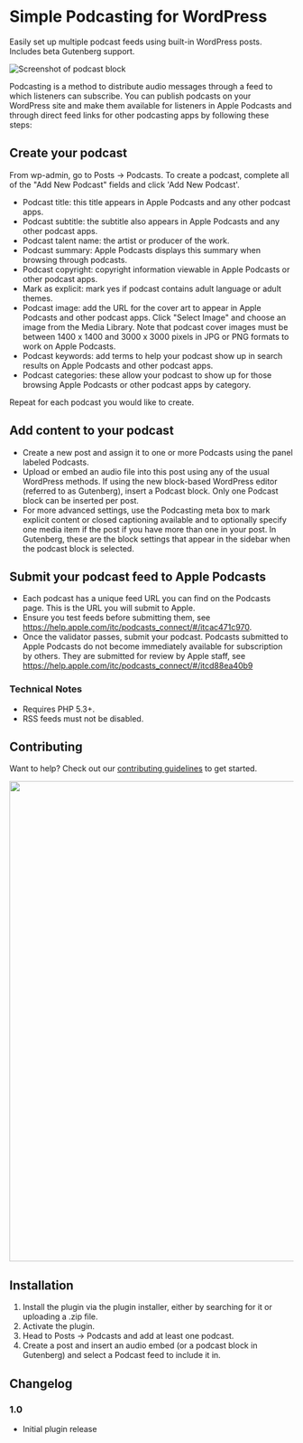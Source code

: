 # Simple Podcasting for WordPress

Easily set up multiple podcast feeds using built-in WordPress posts. Includes beta Gutenberg support.

![Screenshot of podcast block](assets/screenshot-1.png "Example of a podcast block in the new editor")

Podcasting is a method to distribute audio messages through a feed to which listeners can subscribe. You can publish podcasts on your WordPress site and make them available for listeners in Apple Podcasts and through direct feed links for other podcasting apps by following these steps:

## Create your podcast

From wp-admin, go to Posts → Podcasts.
To create a podcast, complete all of the "Add New Podcast" fields and click 'Add New Podcast'.
 * Podcast title: this title appears in Apple Podcasts and any other podcast apps.
 * Podcast subtitle: the subtitle also appears in Apple Podcasts and any other podcast apps.
 * Podcast talent name: the artist or producer of the work.
 * Podcast summary: Apple Podcasts displays this summary when browsing through podcasts.
 * Podcast copyright: copyright information viewable in Apple Podcasts or other podcast apps.
 * Mark as explicit: mark yes if podcast contains adult language or adult themes.
 * Podcast image: add the URL for the cover art to appear in Apple Podcasts and other podcast apps. Click "Select Image" and choose an image from the Media Library. Note that podcast cover images must be between 1400 x 1400 and 3000 x 3000 pixels in JPG or PNG formats to work on Apple Podcasts.
 * Podcast keywords: add terms to help your podcast show up in search results on Apple Podcasts and other podcast apps.
 * Podcast categories: these allow your podcast to show up for those browsing Apple Podcasts or other podcast apps by category.

Repeat for each podcast you would like to create.

## Add content to your podcast

 * Create a new post and assign it to one or more Podcasts using the panel labeled Podcasts.
 * Upload or embed an audio file into this post using any of the usual WordPress methods. If using the new block-based WordPress editor (referred to as Gutenberg), insert a Podcast block. Only one Podcast block can be inserted per post.
 * For more advanced settings, use the Podcasting meta box to mark explicit content or closed captioning available and to optionally specify one media item if the post if you have more than one in your post. In Gutenberg, these are the block settings that appear in the sidebar when the podcast block is selected.

## Submit your podcast feed to Apple Podcasts

* Each podcast has a unique feed URL you can find on the Podcasts page. This is the URL you will submit to Apple.
* Ensure you test feeds before submitting them, see https://help.apple.com/itc/podcasts_connect/#/itcac471c970.
* Once the validator passes, submit your podcast. Podcasts submitted to Apple Podcasts do not become immediately available for subscription by others. They are submitted for review by Apple staff, see https://help.apple.com/itc/podcasts_connect/#/itcd88ea40b9

### Technical Notes

* Requires PHP 5.3+.
* RSS feeds must not be disabled.

## Contributing

Want to help? Check out our [contributing guidelines](CONTRIBUTING.md) to get started.

<p align="center">
<a href="http://10up.com/contact/"><img src="https://10updotcom-wpengine.s3.amazonaws.com/uploads/2016/10/10up-Github-Banner.png" width="850"></a>
</p>

## Installation
1. Install the plugin via the plugin installer, either by searching for it or uploading a .zip file.
2. Activate the plugin.
3. Head to Posts → Podcasts and add at least one podcast.
4. Create a post and insert an audio embed (or a podcast block in Gutenberg) and select a Podcast feed to include it in.

## Changelog

### 1.0
* Initial plugin release
